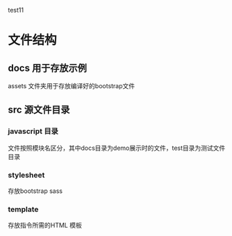 test11
# 文件结构
## docs 用于存放示例
 assets 文件夹用于存放编译好的bootstrap文件
## src 源文件目录
### javascript 目录
  文件按照模块名区分，其中docs目录为demo展示时的文件，test目录为测试文件目录
### stylesheet
  存放bootstrap sass
### template
  存放指令所需的HTML 模板